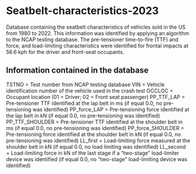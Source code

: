 # Seatbelt-characteristics-2023
Database containing the seatbelt characteristics of vehicles sold in the US from 1980 to 2022. This information was identified by applying an algorithm to the NCAP testing database. The pre-tensioner time-to-fire (TTF) and force, and load-limiting characteristics were identified for frontal impacts at 56.6 kph for the driver and front-seat occupants.

## Information contained in the database

TSTNO = Test number from NCAP testing database
VIN = Vehicle identification number of the vehicle used in the crash test
OCCLOC = Occupant location (01 = Driver; 02 = Front seat passenger)
PP_TTF_LAP =  Pre-tensioner TTF identified at the lap belt in ms (if equal 0.0, no pre-tensioning was identified)
PP_force_LAP = Pre-tensioning force identified at the lap belt in kN (if equal 0.0, no pre-tensioning was identified)
PP_TTF_SHOULDER = Pre-tensioner TTF identified at the shoulder belt in ms (if equal 0.0, no pre-tensioning was identified)
PP_force_SHOULDER = Pre-tensioning force identified at the shoulder belt in kN (if equal 0.0, no pre-tensioning was identified)
LL_first = Load-limiting force measured at the shoulder belt in kN (if equal 0.0, no load limiting was identified)
LL_second = Load-limiting force in kN of the last stage if a “two-stage” load-limiter device was identified (if equal 0.0, no ”two-stage” load-limiting device was identified)
